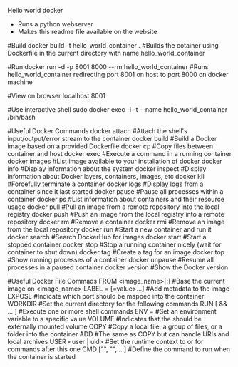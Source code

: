 Hello world docker
- Runs a python webserver
- Makes this readme file available on the website

#Build
docker build -t hello_world_container .                     #Builds the cotainer using Dockerfile in the current directory with name hello_world_container

#Run
docker run -d -p 8001:8000 --rm hello_world_container       #Runs hello_world_container redirecting port 8001 on host to port 8000 on docker machine

#View on browser
localhost:8001

#Use interactive shell
sudo docker exec -i -t --name hello_world_container /bin/bash


#Useful Docker Commands
docker attach               #Attach the shell's input/output/error stream to the container
docker build                #Build a Docker image based on a provided Dockerfile
docker cp                   #Copy files between container and host
docker exec                 #Execute a command in a running container
docker images               #List image available to your installation of docker
docker info                 #Display information about the system
docker inspect              #Display information about Docker layers, containers, images, etc
docker kill                 #Forcefully terminate a container 
docker logs                 #Display logs from a container since it last started
docker pause                #Pause all processes within a container
docker ps                   #List information about containers and their resource usage
docker pull                 #Pull an image from a remote repository into the local registry
docker push                 #Push an image from the local registry into a remote repository
docker rm                   #Remove a container
docker rmi                  #Remove an image from the local repository
docker run                  #Start a new container and run it
docker search               #Search DockerHub for images
docker start                #Start a stopped container
docker stop                 #Stop a running container nicely (wait for container to shut down)
docker tag                  #Create a tag for an image
docker top                  #Show running processes of a container
docker unpause              #Resume all processes in a paused container
docker version              #Show the Docker version

#Useful Docker File Commads
FROM <image_name>[:<tag>]                               #Base the current image on <image_name>
LABEL <key>=<value> [<key>=value>...]                   #Add metadata to the image
EXPOSE <port>                                           #Indicate which port should be mapped into the container
WORKDIR <path>                                          #Set the current directory for the following commands
RUN <command> [ && <command>... ]                       #Execute one or more shell commands
ENV <name>=<value>                                      #Set an environment variable to a specific value
VOLUME <path>                                           #Indicates that the <path> should be externally mounted volume
COPY <src> <dest>                                       #Copy a local file, a group of files, or a folder into the container
ADD <src> <dest>                                        #The same as COPY but can handle URIs and local archives
USER <user | uid>                                       #Set the runtime context to <user> or <uid> for commands after this one
CMD ["<path>", "<arg1>", ...]                           #Define the command to run when the container is started
